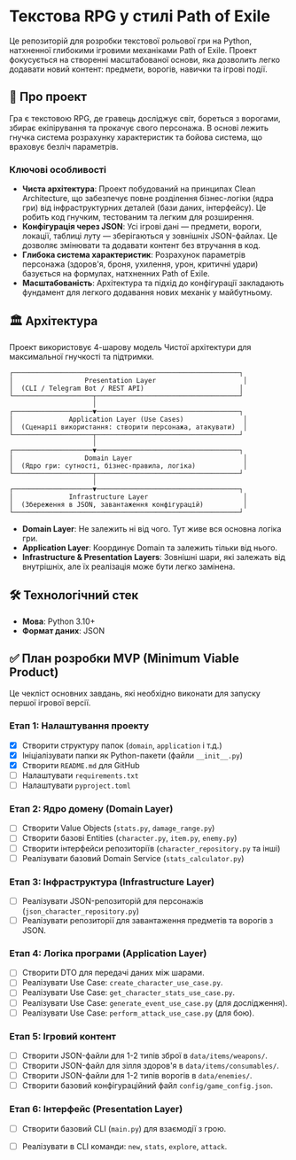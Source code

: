 # Текстова RPG у стилі Path of Exile

Це репозиторій для розробки текстової рольової гри на Python, натхненної глибокими ігровими механіками Path of Exile. Проект фокусується на створенні масштабованої основи, яка дозволить легко додавати новий контент: предмети, ворогів, навички та ігрові події.

## 🚀 Про проект

Гра є текстовою RPG, де гравець досліджує світ, бореться з ворогами, збирає екіпірування та прокачує свого персонажа. В основі лежить гнучка система розрахунку характеристик та бойова система, що враховує безліч параметрів.

### Ключові особливості
- **Чиста архітектура**: Проект побудований на принципах Clean Architecture, що забезпечує повне розділення бізнес-логіки (ядра гри) від інфраструктурних деталей (бази даних, інтерфейсу). Це робить код гнучким, тестованим та легким для розширення.
- **Конфігурація через JSON**: Усі ігрові дані — предмети, вороги, локації, таблиці луту — зберігаються у зовнішніх JSON-файлах. Це дозволяє змінювати та додавати контент без втручання в код.
- **Глибока система характеристик**: Розрахунок параметрів персонажа (здоров'я, броня, ухилення, урон, критичні удари) базується на формулах, натхненних Path of Exile.
- **Масштабованість**: Архітектура та підхід до конфігурації закладають фундамент для легкого додавання нових механік у майбутньому.

## 🏛️ Архітектура

Проект використовує 4-шарову модель Чистої архітектури для максимальної гнучкості та підтримки.

```
┌─────────────────────────────────────────────────────────┐
│                  Presentation Layer                      │
│  (CLI / Telegram Bot / REST API)                        │
└────────────────────┬────────────────────────────────────┘
                     │
┌────────────────────▼────────────────────────────────────┐
│              Application Layer (Use Cases)               │
│  (Сценарії використання: створити персонажа, атакувати)  │
└────────────────────┬────────────────────────────────────┘
                     │
┌────────────────────▼────────────────────────────────────┐
│                  Domain Layer                            │
│  (Ядро гри: сутності, бізнес-правила, логіка)            │
└────────────────────┬────────────────────────────────────┘
                     │
┌────────────────────▼────────────────────────────────────┐
│              Infrastructure Layer                        │
│  (Збереження в JSON, завантаження конфігурацій)          │
└─────────────────────────────────────────────────────────┘
```
- **Domain Layer**: Не залежить ні від чого. Тут живе вся основна логіка гри.
- **Application Layer**: Координує Domain та залежить тільки від нього.
- **Infrastructure & Presentation Layers**: Зовнішні шари, які залежать від внутрішніх, але їх реалізація може бути легко замінена.

## 🛠 Технологічний стек
- **Мова**: Python 3.10+
- **Формат даних**: JSON

## ✅ План розробки MVP (Minimum Viable Product)

Це чекліст основних завдань, які необхідно виконати для запуску першої ігрової версії.

### Етап 1: Налаштування проекту
- [x] Створити структуру папок (`domain`, `application` і т.д.)
- [x] Ініціалізувати папки як Python-пакети (файли `__init__.py`)
- [x] Створити `README.md` для GitHub
- [ ] Налаштувати `requirements.txt`
- [ ] Налаштувати `pyproject.toml`

### Етап 2: Ядро домену (Domain Layer)
- [ ] Створити Value Objects (`stats.py`, `damage_range.py`)
- [ ] Створити базові Entities (`character.py`, `item.py`, `enemy.py`)
- [ ] Створити інтерфейси репозиторіїв (`character_repository.py` та інші)
- [ ] Реалізувати базовий Domain Service (`stats_calculator.py`)

### Етап 3: Інфраструктура (Infrastructure Layer)
- [ ] Реалізувати JSON-репозиторій для персонажів (`json_character_repository.py`)
- [ ] Реалізувати репозиторії для завантаження предметів та ворогів з JSON.

### Етап 4: Логіка програми (Application Layer)
- [ ] Створити DTO для передачі даних між шарами.
- [ ] Реалізувати Use Case: `create_character_use_case.py`.
- [ ] Реалізувати Use Case: `get_character_stats_use_case.py`.
- [ ] Реалізувати Use Case: `generate_event_use_case.py` (для дослідження).
- [ ] Реалізувати Use Case: `perform_attack_use_case.py` (для бою).

### Етап 5: Ігровий контент
- [ ] Створити JSON-файли для 1-2 типів зброї в `data/items/weapons/`.
- [ ] Створити JSON-файл для зілля здоров'я в `data/items/consumables/`.
- [ ] Створити JSON-файли для 1-2 типів ворогів в `data/enemies/`.
- [ ] Створити базовий конфігураційний файл `config/game_config.json`.

### Етап 6: Інтерфейс (Presentation Layer)
- [ ] Створити базовий CLI (`main.py`) для взаємодії з грою.
- [ ] Реалізувати в CLI команди: `new`, `stats`, `explore`, `attack`.

